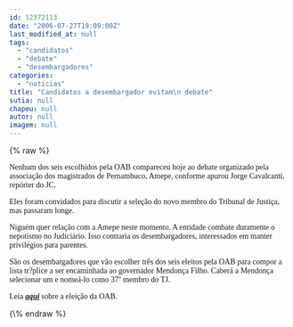 ```yaml
---
id: 12372113
date: "2006-07-27T19:09:00Z"
last_modified_at: null
tags:
  - "candidatos"
  - "debate"
  - "desembargadores"
categories:
  - "noticias"
title: "Candidatos a desembargador evitam\n debate"
sutia: null
chapeu: null
autor: null
imagem: null
---
```

{\% raw %}
<p><P><FONT face=Verdana>Nenhum dos seis escolhidos pela OAB compareceu hoje ao debate organizado pela associação dos magistrados de Pernambuco, Amepe, conforme apurou Jorge Cavalcanti, repórter do JC. </FONT></P></p>
<p><P><FONT face=Verdana>Eles foram convidados para discutir a seleção do novo membro do Tribunal de Justiça, mas passaram longe.</FONT></P></p>
<p><P><FONT face=Verdana>Niguém quer relação com a Amepe neste momento. A entidade combate duramente o nepotismo no Judiciário. Isso contraria os desembargadores, interessados em manter privilégios para parentes.</FONT></P></p>
<p><P><FONT face=Verdana>São os desembargadores que vão escolher três dos seis eleitos pela OAB para compor a lista tr?plice a ser encaminhada ao governador Mendonça Filho. Caberá a Mendonça selecionar um e nomeá-lo como 37º membro do TJ.</FONT></P></p>
<p><P><FONT face=Verdana>Leia <STRONG><U><EM><A href=\"https://jc3.uol.com.br/blogs/jc/2006/07/27/index.php#307\">aqui</A></EM></U></STRONG> sobre a eleição da OAB.</FONT></P> </p>
{\% endraw %}